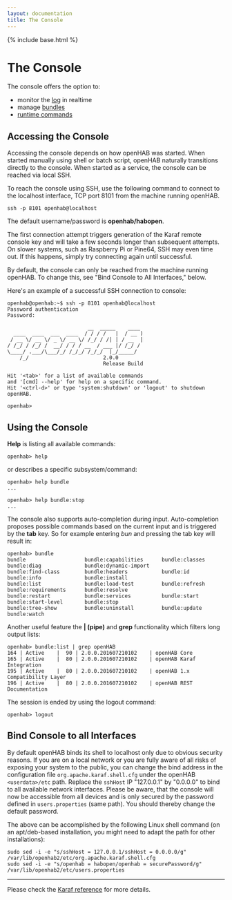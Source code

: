 ```yaml
---
layout: documentation
title: The Console
---
```


{% include base.html %}

# The Console

The console offers the option to:

* monitor the [log](logging.html#karaf-console) in realtime
* manage [bundles](bundles.html)
* [runtime commands](runtime.html)

## Accessing the Console

Accessing the console depends on how openHAB was started.
When started manually using shell or batch script, openHAB naturally transitions directly to the console.
When started as a service, the console can be reached via local SSH.  

To reach the console using SSH, use the following command to connect to the localhost interface, TCP port 8101 from the machine running openHAB.

`ssh -p 8101 openhab@localhost`

The default username/password is **openhab/habopen**.

The first connection attempt triggers generation of the Karaf remote console key and will take a few seconds longer than subsequent attempts.
On slower systems, such as Raspberry Pi or Pine64, SSH may even time out.
If this happens, simply try connecting again until successful.

By default, the console can only be reached from the machine running openHAB.
To change this, see "Bind Console to All Interfaces," below.

Here's an example of a successful SSH connection to console: 
```
openhab@openhab:~$ ssh -p 8101 openhab@localhost
Password authentication
Password:

                          __  _____    ____
  ____  ____  ___  ____  / / / /   |  / __ )
 / __ \/ __ \/ _ \/ __ \/ /_/ / /| | / __  |
/ /_/ / /_/ /  __/ / / / __  / ___ |/ /_/ /
\____/ .___/\___/_/ /_/_/ /_/_/  |_/_____/
    /_/                        2.0.0
                               Release Build

Hit '<tab>' for a list of available commands
and '[cmd] --help' for help on a specific command.
Hit '<ctrl-d>' or type 'system:shutdown' or 'logout' to shutdown openHAB.

openhab>
```

## Using the Console

**Help** is listing all available commands:

```
openhab> help
```

or describes a specific subsystem/command:

```
openhab> help bundle
...

openhab> help bundle:stop
...
```

The console also supports auto-completion during input.
Auto-completion proposes possible commands based on the current input and is triggered by the **tab** key.
So for example entering _bun_ and pressing the tab key will result in:

```
openhab> bundle
bundle                   bundle:capabilities      bundle:classes           bundle:diag              bundle:dynamic-import
bundle:find-class        bundle:headers           bundle:id                bundle:info              bundle:install
bundle:list              bundle:load-test         bundle:refresh           bundle:requirements      bundle:resolve
bundle:restart           bundle:services          bundle:start             bundle:start-level       bundle:stop
bundle:tree-show         bundle:uninstall         bundle:update            bundle:watch
```

Another useful feature the **\| (pipe)** and **grep** functionality which filters long output lists:

```
openhab> bundle:list | grep openHAB
164 | Active    |  90 | 2.0.0.201607210102    | openHAB Core
165 | Active    |  80 | 2.0.0.201607210102    | openHAB Karaf Integration
195 | Active    |  80 | 2.0.0.201607210102    | openHAB 1.x Compatibility Layer
196 | Active    |  80 | 2.0.0.201607210102    | openHAB REST Documentation
```

The session is ended by using the logout command:

```
openhab> logout
```

## Bind Console to all Interfaces

By default openHAB binds its shell to localhost only due to obvious security reasons.
If you are on a local network or you are fully aware of all risks of exposing your system to the public, you can change the bind address in the configuration file `org.apache.karaf.shell.cfg` under the openHAB `<userdata>/etc` path.
Replace the `sshHost` IP "127.0.0.1" by "0.0.0.0" to bind to all available network interfaces.
Please be aware, that the console will now be accessible from all devices and is only secured by the password defined in `users.properties` (same path).
You should thereby change the default password.

The above can be accomplished by the following Linux shell command (on an apt/deb-based installation, you might need to adapt the path for other installations):

```
sudo sed -i -e "s/sshHost = 127.0.0.1/sshHost = 0.0.0.0/g" /var/lib/openhab2/etc/org.apache.karaf.shell.cfg
sudo sed -i -e "s/openhab = habopen/openhab = securePassword/g" /var/lib/openhab2/etc/users.properties
```

-----

Please check the [Karaf reference](http://karaf.apache.org/manual/latest/) for more details.
